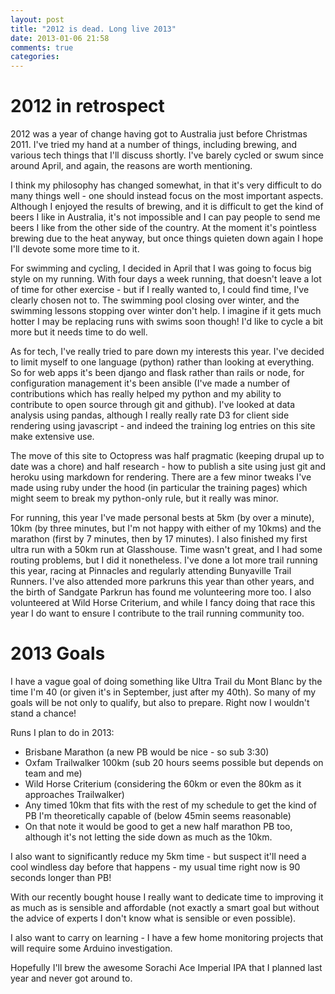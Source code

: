 ```yaml
---
layout: post
title: "2012 is dead. Long live 2013"
date: 2013-01-06 21:58
comments: true
categories: 
---
```

# 2012 in retrospect
2012 was a year of change having got to Australia just before Christmas 2011.
I've tried my hand at a number of things, including brewing, and various tech
things that I'll discuss shortly. I've barely cycled or swum since around
April, and again, the reasons are worth mentioning. 

I think my philosophy has changed somewhat, in that it's very difficult to do
many things well - one should instead focus on the most important aspects. 
Although I enjoyed the results of brewing, and it is difficult to get the kind
of beers I like in Australia, it's not impossible and I can pay people to send
me beers I like from the other side of the country. At the moment it's 
pointless brewing due to the heat anyway, but once things quieten down again 
I hope I'll devote some more time to it. 

For swimming and cycling, I decided in April that I was going to focus big 
style on my running. With four days a week running, that doesn't leave a lot
of time for other exercise - but if I really wanted to, I could find time, I've
clearly chosen not to. The swimming pool closing over winter, and the swimming
lessons stopping over winter don't help. I imagine if it gets much hotter I may
be replacing runs with swims soon though! I'd like to cycle a bit more but it
needs time to do well. 

As for tech, I've really tried to pare down my interests this year. I've 
decided to limit myself to one language (python) rather than looking at
everything. So for web apps it's been django and flask rather than rails or
node, for configuration management it's been ansible (I've made a number of
contributions which has really helped my python and my ability to contribute
to open source through git and github). I've looked at data analysis using
pandas, although I really really rate D3 for client side rendering using 
javascript - and indeed the training log entries on this site make extensive
use.

The move of this site to Octopress was half pragmatic 
(keeping drupal up to date was a 
chore) and half research - how to publish a site using just git and heroku
using markdown for rendering. There are a few minor tweaks I've made using ruby
under the hood (in particular the training pages) which
might seem to break my python-only rule, but it really was minor.

For running, this year I've made personal bests at 5km (by over a minute), 10km
(by three minutes, but I'm not happy with either of my 10kms) and the marathon
(first by 7 minutes, then by 17 minutes). I also finished my first ultra run
with a 50km run at Glasshouse. Time wasn't great, and I had some routing 
problems, but I did it nonetheless. I've done a lot more trail running this
year, racing at Pinnacles and regularly attending Bunyaville Trail Runners. 
I've also attended more parkruns this year than other years, and the birth
of Sandgate Parkrun has found me volunteering more too. I also volunteered at 
Wild Horse Criterium, and while I fancy doing that race this year I do want to 
ensure I contribute to the trail running community too.

# 2013 Goals
I have a vague goal of doing something like Ultra Trail du Mont Blanc by the 
time I'm 40 (or given it's in September, just after my 40th). So many of my 
goals will be not only to qualify, but also to prepare. Right now I wouldn't
stand a chance!

Runs I plan to do in 2013: 

* Brisbane Marathon (a new PB would be nice - so sub 3:30)
* Oxfam Trailwalker 100km (sub 20 hours seems possible but depends on team 
  and me)
* Wild Horse Criterium (considering the 60km or even the 80km as it 
  approaches Trailwalker) 
* Any timed 10km that fits with the rest of my schedule to get the kind of PB
  I'm theoretically capable of (below 45min seems reasonable)
* On that note it would be good to get a new half marathon PB too, although
  it's not letting the side down as much as the 10km.

I also want to significantly reduce my 5km time - but suspect it'll need a cool
windless day before that happens - my usual time right now is 90 seconds longer than PB!

With our recently bought house I really want to dedicate time to improving it 
as much as is sensible and affordable (not exactly a smart goal but without 
the advice of experts I don't know what is sensible or even possible). 

I also want to carry on learning - I have a few home monitoring projects that
will require some Arduino investigation.

Hopefully I'll brew the awesome Sorachi Ace Imperial IPA that I planned last 
year and never got around to. 

